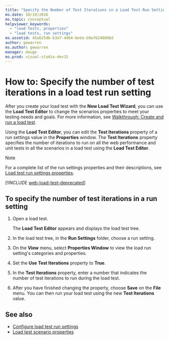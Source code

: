 ```yaml
---
title: "Specify the Number of Test Iterations in a Load Test Run Setting"
ms.date: 10/19/2016
ms.topic: conceptual
helpviewer_keywords:
  - "load tests, properties"
  - "load tests, run settings"
ms.assetid: 45a625db-b3e7-4d64-beda-b9a76248096d
author: gewarren
ms.author: gewarren
manager: douge
ms.prod: visual-studio-dev15
---
```

# How to: Specify the number of test iterations in a load test run setting

After you create your load test with the **New Load Test Wizard**, you can use the **Load Test Editor** to change the scenarios properties to meet your testing needs and goals. For more information, see [Walkthrough: Create and run a load test](../test/walkthrough-create-and-run-a-load-test.md).

Using the **Load Test Editor**, you can edit the **Test Iterations** property of a run settings value in the **Properties** window. The **Test Iterations** property specifies the number of iterations to run on all the web performance and unit tests in all the scenarios in a load test using the **Load Test Editor**.

> [!NOTE]
> For a complete list of the run settings properties and their descriptions, see [Load test run settings properties](../test/load-test-run-settings-properties.md).

[!INCLUDE [web-load-test-deprecated](includes/web-load-test-deprecated.md)]

## To specify the number of test iterations in a run setting

1.  Open a load test.

     The **Load Test Editor** appears and displays the load test tree.

2.  In the load test tree, in the **Run Settings** folder, choose a run setting.

3.  On the **View** menu, select **Properties Window** to view the load run setting's categories and properties.

4.  Set the **Use Test Iterations** property to **True**.

5.  In the **Test Iterations** property, enter a number that indicates the number of test iterations to run during the load test.

6.  After you have finished changing the property, choose **Save** on the **File** menu. You can then run your load test using the new **Test Iterations** value.

## See also

- [Configure load test run settings](../test/configure-load-test-run-settings.md)
- [Load test scenario properties](../test/load-test-scenario-properties.md)